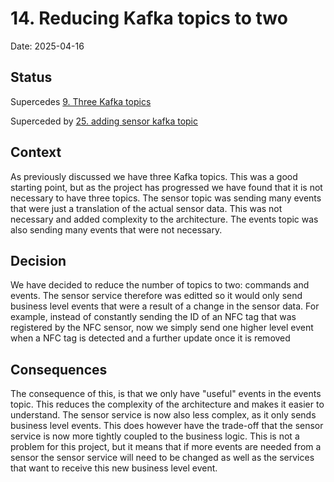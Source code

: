 # 14. Reducing Kafka topics to two

Date: 2025-04-16

## Status

Supercedes [9. Three Kafka topics](0009-three-kafka-topics.md)

Superceded by [25. adding sensor kafka topic](0025-adding-sensor-kafka-topic.md)

## Context

As previously discussed we have three Kafka topics. This was a good starting point, but as the project has progressed we have found that it is not necessary to have three topics. The sensor topic was sending many events that were just a translation of the actual sensor data. This was not necessary and added complexity to the architecture. The events topic was also sending many events that were not necessary. 

## Decision

We have decided to reduce the number of topics to two: commands and events. The sensor service therefore was editted so it would only send business level events that were a result of a change in the sensor data. For example, instead of constantly sending the ID of an NFC tag that was registered by the NFC sensor, now we simply send one higher level event when a NFC tag is detected and a further update once it is removed

## Consequences

The consequence of this, is that we only have "useful" events in the events topic. This reduces the complexity of the architecture and makes it easier to understand. The sensor service is now also less complex, as it only sends business level events. This does however have the trade-off that the sensor service is now more tightly coupled to the business logic. This is not a problem for this project, but it means that if more events are 
needed from a sensor the sensor service will need to be changed as well as the services that want to receive this new business level event. 

